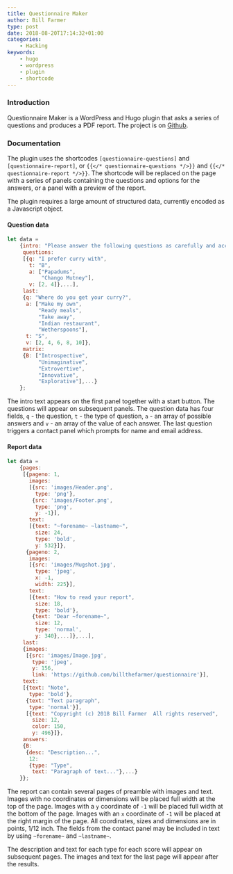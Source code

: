 ```yaml
---
title: Questionnaire Maker
author: Bill Farmer
type: post
date: 2018-08-20T17:14:32+01:00
categories:
    - Hacking
keywords:
    - hugo
    - wordpress
    - plugin
    - shortcode
---
```


### Introduction

Questionnaire Maker is a WordPress and Hugo plugin that asks a series
of questions and produces a PDF report. The project is on [Github][1].

### Documentation

The plugin uses the shortcodes `[questionnaire-questions]` and
`[questionnaire-report]`, or `{{</* questionnaire-questions */>}}` and
`{{</* questionnaire-report */>}}`. The shortcode will be replaced on the
page with a series of panels containing the questions and options for
the answers, or a panel with a preview of the report.

The plugin requires a large amount of structured data, currently
encoded as a Javascript object.

#### Question data
```javascript
let data =
    {intro: "Please answer the following questions as carefully and accurately as you can",
     questions:
     [{q: "I prefer curry with",
       t: "B",
       a: ["Papadums",
           "Chango Mutney"],
       v: [2, 4]},...],
     last:
     {q: "Where do you get your curry?",
      a: ["Make my own",
          "Ready meals",
          "Take away",
          "Indian restaurant",
          "Wetherspoons"],
      t: "S",
      v: [2, 4, 6, 8, 10]},
     matrix:
     {B: ["Introspective",
          "Unimaginative",
          "Extrovertive",
          "Innovative",
          "Explorative"],...}
    };
```

The intro text appears on the first panel together with a start
button. The questions will appear on subsequent panels. The question
data has four fields, `q` - the question, `t` - the type of question,
`a` - an array of possible answers and `v` - an array of the value of
each answer. The last question triggers a contact panel which prompts for name and email address.

#### Report data
```javascript
let data =
    {pages:
     [{pageno: 1,
       images:
       [{src: 'images/Header.png',
         type: 'png'},
        {src: 'images/Footer.png',
         type: 'png',
         y: -1}],
       text:
       [{text: "~forename~ ~lastname~",
         size: 24,
         type: 'bold',
         y: 532}]},
      {pageno: 2,
       images:
       [{src: 'images/Mugshot.jpg',
         type: 'jpeg',
         x: -1,
         width: 225}],
       text:
       [{text: "How to read your report",
         size: 18,
         type: 'bold'},
        {text: "Dear ~forename~",
         size: 12,
         type: 'normal',
         y: 340},...]},...],
     last:
     {images:
      [{src: 'images/Image.jpg',
        type: 'jpeg',
        y: 156,
        link: 'https://github.com/billthefarmer/questionnaire'}],
     text:
     [{text: "Note",
       type: 'bold'},
      {text: "Text paragraph",
       type: 'normal'}],
      [{text: "Copyright (c) 2018 Bill Farmer  All rights reserved",
        size: 12,
        color: 150,
        y: 496}]},
     answers:
     {B:
      {desc: "Description...",
       12:
       {type: "Type",
        text: "Paragraph of text..."},...}
    }};
```

The report can contain several pages of preamble with images and
text. Images with no coordinates or dimensions will be placed full
width at the top of the page. Images with a `y` coordinate of `-1`
will be placed full width at the bottom of the page. Images with an
`x` coordinate of `-1` will be placed at the right margin of the
page. All coordinates, sizes and dimensions are in points, 1/12
inch. The fields from the contact panel may be included in text by
using `~forename~` and `~lastname~`.

The description and text for each type for each score will appear on
subsequent pages. The images and text for the last page will appear
after the results.

 [1]: https://github.com/billthefarmer/questionnaire

